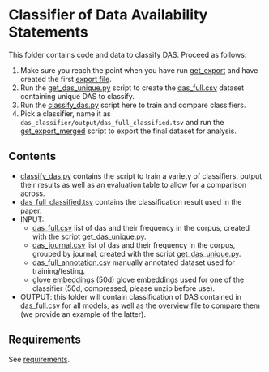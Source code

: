 # Classifier of Data Availability Statements

This folder contains code and data to classify DAS. Proceed as follows:

1. Make sure you reach the point when you have run [get_export](../get_export.py) and have created the first [export file](../exports/export.csv).
2. Run the [get_das_unique.py](../get_das_unique.py) script to create the [das_full.csv](input/das_full.csv) dataset containing unique DAS to classify.
3. Run the [classify_das.py](classify_das.py) script here to train and compare classifiers.
4. Pick a classifier, name it as `das_classifier/output/das_full_classified.tsv` and run the [get_export_merged](../get_export_merged.py) script to export the final dataset for analysis.

## Contents

* [classify_das.py](classify_das.py) contains the script to train a variety of classifiers, output their results as well as an evaluation table to allow for a comparison across.
* [das_full_classified.tsv](das_full_classified.tsv) contains the classification result used in the paper.
* INPUT:
    - [das_full.csv](input/das_full.csv) list of das and their frequency in the corpus, created with the script [get_das_unique.py](../get_das_unique.py).
    - [das_journal.csv](input/das_journal.csv) list of das and their frequency in the corpus, grouped by journal, created with the script [get_das_unique.py](../get_das_unique.py).
    - [das_full_annotation.csv](input/das_full_annotation.csv) manually annotated dataset used for training/testing.
    - [glove embeddings (50d)](input/glove.6B.50d.txt.zip) glove embeddings used for one of the classifier (50d, compressed, please unzip before use).
* OUTPUT: this folder will contain classification of DAS contained in [das_full.csv](input/das_full.csv) for all models, as well as the [overview file](output/overview_models_parameters.csv) to compare them (we provide an example of the latter).

## Requirements

See [requirements](../requirements.txt).